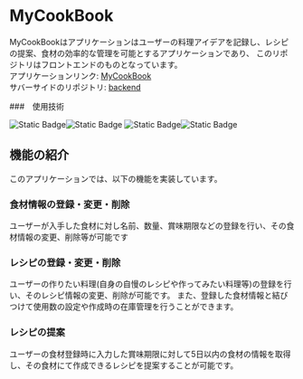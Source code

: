 # MyCookBook

MyCookBookはアプリケーションはユーザーの料理アイデアを記録し、レシピの提案、食材の効率的な管理を可能とするアプリケーションであり、
このリポジトリはフロントエンドのものとなっています。  
アプリケーションリンク: [MyCookBook](http://mycooookbook.com:3000)  
サバーサイドのリポジトリ: [backend](https://github.com/Gatch-you/menu_proposer_backend)

###　使用技術

![Static Badge](https://img.shields.io/badge/npm-9.6.7-green)![Static Badge](https://img.shields.io/badge/typescript-4.9.4-blue)
![Static Badge](https://img.shields.io/badge/react-18.2.0-red)![Static Badge](https://img.shields.io/badge/AWS-EC2,Route53-yellow)

## 機能の紹介

このアプリケーションでは、以下の機能を実装しています。

### 食材情報の登録・変更・削除
ユーザーが入手した食材に対し名前、数量、賞味期限などの登録を行い、その食材情報の変更、削除等が可能です

### レシピの登録・変更・削除
ユーザーの作りたい料理(自身の自慢のレシピや作ってみたい料理等)の登録を行い、そのレシピ情報の変更、削除が可能です。
また、登録した食材情報と結びつけて使用数の設定や作成時の在庫管理を行うことができます。

### レシピの提案
ユーザーの食材登録時に入力した賞味期限に対して5日以内の食材の情報を取得し、その食材にて作成できるレシピを提案することが可能です。

